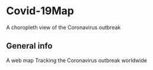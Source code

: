 # Covid-19Map
A choropleth view of the Coronavirus outbreak

## General info
A web map Tracking the Coronavirus outbreak worldwide


